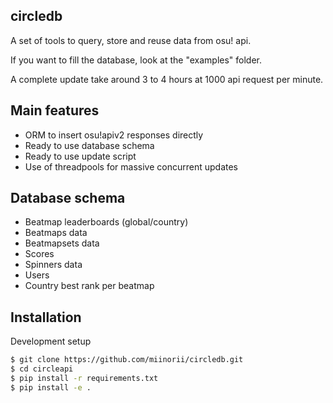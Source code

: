 circledb
---------

A set of tools to query, store and reuse data from osu! api.

If you want to fill the database, look at the "examples" folder.

A complete update take around 3 to 4 hours at 1000 api request per minute.

Main features
-------------

- ORM to insert osu!apiv2 responses directly
- Ready to use database schema
- Ready to use update script
- Use of threadpools for massive concurrent updates

Database schema
---------------

- Beatmap leaderboards (global/country)
- Beatmaps data
- Beatmapsets data
- Scores
- Spinners data
- Users
- Country best rank per beatmap

Installation
-----------

Development setup
```bash
$ git clone https://github.com/miinorii/circledb.git
$ cd circleapi
$ pip install -r requirements.txt
$ pip install -e .
```


